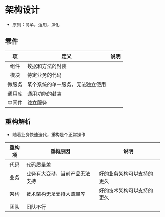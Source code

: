 # 架构设计
* 原则：简单，适用，演化

## 零件
| 项 | 定义 | 说明 |
| :-: | - | - |
| 组件 | 数据和方法的封装 |  |
| 模块 | 特定业务的代码 |  |
| 微服务 | 某个系统的单一服务，无法独立使用 |  |
| 通用库 | 通用功能的封装 |  |
| 中间件 | 独立服务 |  |

## 重构解析
* 随着业务快速迭代，重构是个正常操作

| 重构项 | 重构原因 | 说明 |
| :-: | - | - |
| 代码 | 代码质量差 |  |
| 业务 | 业务有大变动，当前产品无法支持 | 好的业务架构可以支持的更久 |
| 架构 | 技术架构无法支持大流量等 | 好的技术架构可以支持的更久 |
| 团队 | 团队不行 |  |
